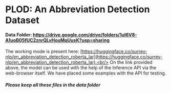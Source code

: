 # PLOD: An Abbreviation Detection Dataset  

#### Data Folder: https://drive.google.com/drive/folders/1uI6V8-A1uoB05fUC2znrQLvHouMqUusK?usp=sharing
The working mode is present here: [https://huggingface.co/surrey-nlp/en_abbreviation_detection_roberta_lar](https://huggingface.co/surrey-nlp/en_abbreviation_detection_roberta_lar).<br/>
On the link provided above, the model can be used with the help of the Inference API via the web-browser itself. We have placed some examples with the API for testing.

##### Please keep all these files in the data folder

